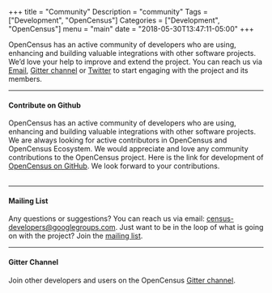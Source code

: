 +++
title = "Community"
Description = "community"
Tags = ["Development", "OpenCensus"]
Categories = ["Development", "OpenCensus"]
menu = "main"
date = "2018-05-30T13:47:11-05:00"
+++

OpenCensus has an active community of developers who are using, enhancing and building valuable integrations with other software projects. We’d love your help to improve and extend the project. You can reach us via [Email](mailto:census-developers@googlegroups.com), [Gitter channel](https://gitter.im/census-instrumentation/Lobby) or [Twitter](https://twitter.com/opencensusio) to start engaging with the project and its members.  

---

#### Contribute on Github  
OpenCensus has an active community of developers who are using, enhancing and building valuable integrations with other software projects. We are always looking for active contributors in OpenCensus and OpenCensus Ecosystem. We would appreciate and love any community contributions to the OpenCensus project. Here is the link for development of [OpenCensus on GitHub](https://github.com/census-instrumentation). We look forward to your contributions.  
&nbsp;  

---

#### Mailing List
Any questions or suggestions? You can reach us via email: [census-developers@googlegroups.com](mailto:census-developers@googlegroups.com). Just want to be in the loop of what is going on with the project? Join the [mailing list](https://groups.google.com/forum/#!forum/census-developers).

---

#### Gitter Channel
Join other developers and users on the OpenCensus [Gitter channel](https://gitter.im/census-instrumentation/Lobby).
